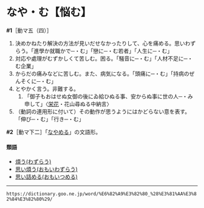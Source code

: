 # なや・む【悩む】
**\#1**［動マ五（四）］

1.  決めかねたり解決の方法が見いだせなかったりして、心を痛める。思いわずらう。「進學か就職かで─・む」「戀に─・む若者」「人生に─・む」
2.  対応や處理がむずかしくて苦しむ。困る。「騒音に─・む」「人材不足に─・む企業」
3.  からだの痛みなどに苦しむ。また、病気になる。「頭痛に─・む」「持病のぜんそくに─・む」
4.  とやかく言う。非難する。    
    1.  「御子もおはせぬ女御の後にゐ給ひぬる事、安からぬ事に世の人─・み申して」〈[栄花](https://dictionary.goo.ne.jp/word/%E6%A0%84%E8%8A%B1%E7%89%A9%E8%AA%9E/#jn-21928)・花山尋ぬる中納言〉
5.  （動詞の連用形に付いて）その動作が思うようにはかどらない意を表す。「伸び─・む」「行き─・む」
    

**\#2**［動マ下二］「[なやめる](https://dictionary.goo.ne.jp/word/%E6%82%A9%E3%82%81%E3%82%8B/#jn-165176)」の文語形。

#### 類語

-   [煩う(わずらう)](https://dictionary.goo.ne.jp/word/%E7%85%A9%E3%81%86/#jn-238171)
-   [思い煩う(おもいわずらう)](https://dictionary.goo.ne.jp/word/%E6%80%9D%E3%81%84%E7%85%A9%E3%81%86/#jn-33354)
-   [思い詰める(おもいつめる)](https://dictionary.goo.ne.jp/word/%E6%80%9D%E3%81%84%E8%A9%B0%E3%82%81%E3%82%8B/#jn-33282)

---
`https://dictionary.goo.ne.jp/word/%E6%82%A9%E3%82%80_%28%E3%81%AA%E3%82%84%E3%82%80%29/`